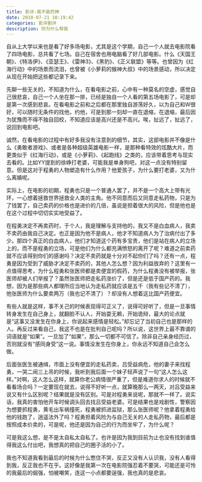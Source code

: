 ```yaml
---
title: 影评-我不是药神
date: 2018-07-21 10:19:42
categories: 影评剧评
description: 你为什么帮我
---
```


<!--more-->

自从上大学以来也是看了好多场电影，尤其是这个学期，自己一个人就去电影院看了四场电影，总共看了七场。自己在宿舍也用电脑看了好几部电影。什么《天国王朝》、《特洛伊》、《亚瑟王》、《雷神3》、《黑豹》、《正义联盟》等等。也曾因为《红海行动》中的场景而流泪，也曾被《小萝莉的猴神大叔》中的场景感动，所以决定从现在开始把这些都记录下来。

先聊一些无关的，不知道为什么，在看电影之前，心中有一种莫名的空虚，感觉自己很悲哀，自己一个人坐在那一排，已经是独自一个人看的第五场电影了，可是却是第一次感到悲哀。在看电影之前和之后都在那里独自游荡好久，以为自己和W很好，可以随时无条件的找他，约他，可是到那一刻却一直在退缩，在退缩，最后因为犹豫而不得不独自回校，不知道应该是高兴还是不高兴。唉，扯远了，扯远了，说回到电影吧。

诚然，在看电影的过程中有好多我没有注意到的细节，其实，这部电影并不像是什么《勇敢者游戏》、或者是各种超级英雄电影一样，是那种看特效的炫酷大片，而更类似于《红海行动》，或是《小萝莉》、《起跑线》之类的，应该带着思考与现实去看的。比如YY提到的徐峥打老婆，可能我是单身狗吧，对这一点没有特别留意。但是这对于程勇的人物塑造有什么作用？他爱孩子，为什么要打老婆，又为什么离婚呢。

实际上，在电影的初期，程勇也只是一个普通人罢了，并不是一个高大上带有光环，一心想着拯救世界拯救全人类的主角。他不同意而后又同意走私药物，只是为了钱罢了，自己卖药的价格也是进价的几倍，虽说是担着很大的风险，但是他也是在这个过程中切切实实地受益了。

在程勇决定不再卖药时，于个人，我是理解与支持他的，我又不是白血病人，我卖不卖药由我自己决定。也正是因为他不是病人，他才不知道病人为了治病付出了多少。那四个真正的白血病人，他们才知道这个药有多宝贵，他们是站在病人的立场上的，而不是程勇的立场，可是他们为什么都充满愤怒的离开了呢？难道之前卖药就不应该得到你们的感谢吗？决定不卖药就是十分对不起你们了吗？还有一点，程勇是因为受到了威胁才决定不卖药的，其他人怎么想？因为利益放弃的？这里有一点值得思考，为什么程勇和张医师都是卖便宜的假药，为什么程勇没有被举报，张医师却被人们举报了？虽然张医师把走私药涨价了，但是还是低于国产药的。我想，因为是那些病人都理所应当地认为走私药就应该是五千（我有些记不清了），他张医师为什么要卖两万（我也记不清了）？却没有人想着这比国产药便宜。

有些人就是这样，事不关己的时候表现得可正义了，说得可好听了，但是一旦事情转身发生在自己身上，就翻脸不认人，开始耍无赖，开始诡辩，最大的论点就是“这事又没发生在你身上，你说起来感情是轻松。”却忘记了当初自己也是那样的人。再反过来看自己，我这不也是在批判自己呢吗？所以说，这世界上最不靠谱的词语就是“如果”。一旦加了“如果”，那么一切都不可信了。除非自己亲身经历过，否则就没有“感同身受”这一说。事情没发生在你身上，你永远不知道自己会怎么做。

后面张医生被通缉，市面上没有便宜的走私药卖，吕受益病危，他的妻子来找程勇，一哭二闹三上吊的时候，我听到我后面一个妹子轻声说了一句“这人怎么这样。”对啊，这人怎么这样，就算你老公病情很严重了，但是难道你求人的时候就不看看场合吗？一定要现在就去，说得不好听一点，就算晚那么一两天，对吕受益来说又有什么区别呢？结果就是没有区别。可是对程勇来说呢，那就不一样了。说实话，我真的害怕他开车时候调头回去找吕受益老婆。可是结果也是戏剧性，警察因为想要抓程勇，黄毛出车祸撞死，程勇被抓进监狱，那么张医师呢？他拿着程勇给他的钱跑了，逍遥法外了吗？程勇担着风险为与自己无关的人走私药物，最后都是按照成本价卖的，可是呢，他还是因为自己的行为而坐牢了，为什么呢？

可是我这么想，是不是太自私太自私了。也许是因为我到目前为止也没有找到谁值得我这么付出吧，我想真的把自己的圈子活的小了。

我也不知道我看到最后的时候为什么憋住不哭，反正又没有人认识我，没有人看得到我，反正我也不在乎。这好像是我第一次在电影院强忍着不要哭，可能还是可怜的我最后的倔强，怕被嘲笑，连这一小点都要逞强，我也真的是悲哀。